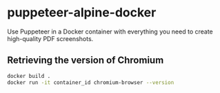 # puppeteer-alpine-docker

Use Puppeteer in a Docker container with everything you need to create high-quality PDF screenshots.

## Retrieving the version of Chromium

```sh
docker build .
docker run -it container_id chromium-browser --version
```